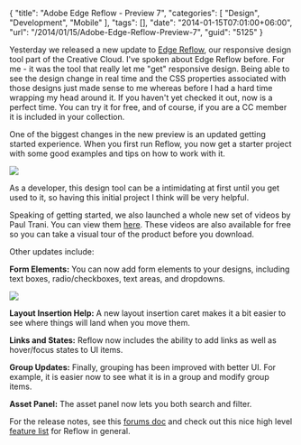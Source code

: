 {
	"title": "Adobe Edge Reflow - Preview 7",
	"categories": [
		"Design",
		"Development",
		"Mobile"
	],
	"tags": [],
	"date": "2014-01-15T07:01:00+06:00",
	"url": "/2014/01/15/Adobe-Edge-Reflow-Preview-7",
	"guid": "5125"
}

<p>
Yesterday we released a new update to <a href="http://html.adobe.com/edge/reflow/">Edge Reflow</a>, our responsive design tool part of the Creative Cloud. I've spoken about Edge Reflow before. For me - it was the tool that really let me "get" responsive design. Being able to see the design change in real time and the CSS properties associated with those designs just made sense to me whereas before I had a hard time wrapping my head around it. If you haven't yet checked it out, now is a perfect time. You can try it for free, and of course, if you are a CC member it is included in your collection.
</p>
<!--more-->
<p>
One of the biggest changes in the new preview is an updated getting started experience. When you first run Reflow, you now get a starter project with some good examples and tips on how to work with it.
</p>

<p>
<img src="http://www.raymondcamden.com/images/er.png" />
</p>

<p>
As a developer, this design tool can be a intimidating at first until you get used to it, so having this initial project I think will be very helpful.
</p>

<p>
Speaking of getting started, we also launched a whole new set of videos by Paul Trani. You can view them <a href="https://helpx.adobe.com/creative-cloud/learn/tutorials/reflow.html#fundamentals">here</a>. These videos are also available for free so you can take a visual tour of the product before you download.
</p>

<p>
Other updates include:
</p>

<p>
<b>Form Elements:</b> You can now add form elements to your designs, including text boxes, radio/checkboxes, text areas, and dropdowns.
</p>
<p>
<img src="http://www.raymondcamden.com/images/er2.png" />
</p>

<p>
<b>Layout Insertion Help:</b> A new layout insertion caret makes it a bit easier to see where things will land when you move them.
</p>

<p>
<b>Links and States:</b> Reflow now includes the ability to add links as well as hover/focus states to UI items.
</p>

<p>
<b>Group Updates:</b> Finally, grouping has been improved with better UI. For example, it is easier now to see what it is in a group and modify group items.
</p>

<p>
<b>Asset Panel:</b> The asset panel now lets you both search and filter.
</p>

<p>
For the release notes, see this <a href="http://forums.adobe.com/docs/DOC-3072">forums doc</a> and check out this nice high level <a href="http://html.adobe.com/edge/reflow/features.html">feature list</a> for Reflow in general.